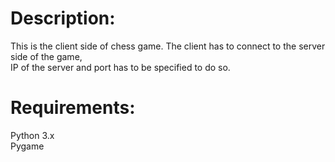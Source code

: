 # Description:
This is the client side of chess game.
The client has to connect to the server side of the game,\
IP of the server and port has to be specified to do so.
# Requirements:
Python 3.x\
Pygame
